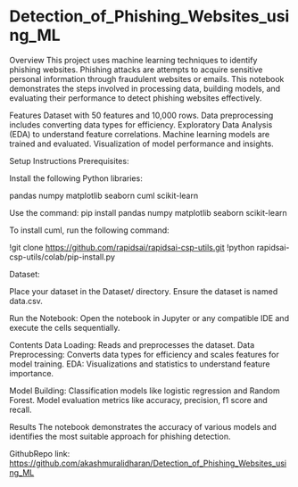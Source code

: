 # Detection_of_Phishing_Websites_using_ML
 
Overview
This project uses machine learning techniques to identify phishing websites. Phishing attacks are attempts to acquire sensitive personal information through fraudulent websites or emails. This notebook demonstrates the steps involved in processing data, building models, and evaluating their performance to detect phishing websites effectively.

Features
Dataset with 50 features and 10,000 rows.
Data preprocessing includes converting data types for efficiency.
Exploratory Data Analysis (EDA) to understand feature correlations.
Machine learning models are trained and evaluated.
Visualization of model performance and insights.

Setup Instructions
Prerequisites: 

Install the following Python libraries:

pandas
numpy
matplotlib
seaborn
cuml
scikit-learn

Use the command:
pip install pandas numpy matplotlib seaborn scikit-learn

To install cuml, run the following command: 

!git clone https://github.com/rapidsai/rapidsai-csp-utils.git
!python rapidsai-csp-utils/colab/pip-install.py

Dataset:

Place your dataset in the Dataset/ directory.
Ensure the dataset is named data.csv.

Run the Notebook: Open the notebook in Jupyter or any compatible IDE and execute the cells sequentially.

Contents
Data Loading: Reads and preprocesses the dataset.
Data Preprocessing: Converts data types for efficiency and scales features for model training.
EDA: Visualizations and statistics to understand feature importance.

Model Building:
Classification models like logistic regression and Random Forest.
Model evaluation metrics like accuracy, precision, f1 score and recall.

Results
The notebook demonstrates the accuracy of various models and identifies the most suitable approach for phishing detection.

GithubRepo link: https://github.com/akashmuralidharan/Detection_of_Phishing_Websites_using_ML